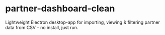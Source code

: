 # partner-dashboard-clean
Lightweight Electron desktop-app for importing, viewing &amp; filtering partner data from CSV – no install, just run.
